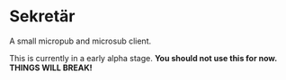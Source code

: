 # Sekretär

A small micropub and microsub client.

This is currently in a early alpha stage. **You should not use this for now. THINGS WILL BREAK!**
